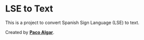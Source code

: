 # LSE to Text

This is a project to convert Spanish Sign Language (LSE) to text.

Created by [**Paco Algar**](https://github.com/Pacatro).
